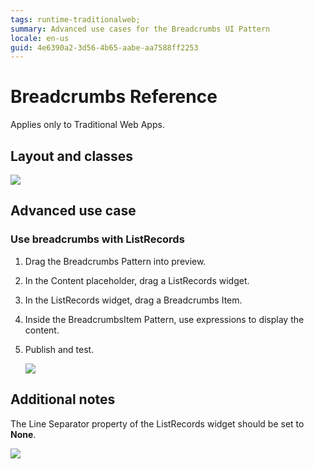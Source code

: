 ```yaml
---
tags: runtime-traditionalweb; 
summary: Advanced use cases for the Breadcrumbs UI Pattern
locale: en-us
guid: 4e6390a2-3d56-4b65-aabe-aa7588ff2253
---
```


# Breadcrumbs Reference

<div class="info" markdown="1">

Applies only to Traditional Web Apps.

</div>

## Layout and classes

![](<images/breadcrumbs-3-diag.png>)

## Advanced use case

### Use breadcrumbs with ListRecords

1. Drag the Breadcrumbs Pattern into preview.

1. In the Content placeholder, drag a ListRecords widget.

1. In the ListRecords widget, drag a Breadcrumbs Item.

1. Inside the BreadcrumbsItem Pattern, use expressions to display the content.

1. Publish and test.

    ![](<images/breadcrumbs-4-ss.png>)

## Additional notes

The Line Separator property of the ListRecords widget should be set to **None**.

![](<images/breadcrumbs-5-ss.png>)